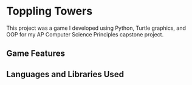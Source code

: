 # Toppling Towers
This project was a game I developed using Python, Turtle graphics, and OOP for my AP Computer Science Principles capstone project.
## Game Features
## Languages and Libraries Used

